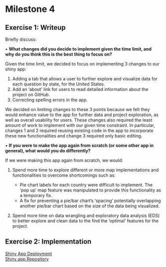 # Milestone 4  

## Exercise 1: Writeup

Briefly discuss:  
   
•	**What changes did you decide to implement given the time limit, and why do you think this is the best thing to focus on?**  
  
Given the time limit, we decided to focus on implementing 3 changes to our shiny app:  
   1. Adding a tab that allows a user to further explore and visualize data for each question by state, for the United States. 
   2. Add an ‘about’ link for users to read detailed information about the project on GitHub.
   3. Correcting spelling errors in the app.  
      
We decided on limiting changes to these 3 points because we felt they would enhance value to the app for further data and project         exploration, as well as overall usability for users. These changes also required the least amount of work to implement with our given time constraint. In particular, changes 1 and 2 required reusing existing code in the app to incorporate these new functionalities and change 3 required only basic editing.
  
  
•	**If you were to make the app again from scratch (or some other app in general), what would you do differently?**  

If we were making this app again from scratch, we would:  
  
   1. Spend more time to explore different or more map implementations and functionalities to overcome shortcomings such as:  
         * Pie chart labels for each country were difficult to implement. The ‘pop up’ map feature was manipulated to provide this       functionality as a temporary fix.  
         * A fix for preventing a pie/bar chart’s ‘spacing’ potentially overlapping another pie/bar chart based on the size of the data being visualized.  
         
   2. Spend more time on data wrangling and exploratory data analysis (EDS) to better explore and clean data to the find the ‘optimal’ features for the project.  
   
## Exercise 2: Implementation
  
[Shiny App Deployment](https://mikeymice.shinyapps.io/mentalhealth/)  
[Shiny app Repository](https://github.com/UBC-MDS/Mental_Health_in_TechJobs/tree/master/mentalhealth)  

